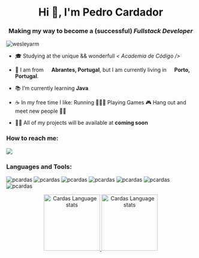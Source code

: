 <h1 align="center">Hi 👋, I'm Pedro Cardador</h1>
<h3 align="center">Making my way to become a (successful) <i>Fullstack Developer</i> </h3>

<p align="left"> <img src="https://komarev.com/ghpvc/?username=pcardas&label=Profile%20views&color=0e75b6&style=flat" alt="wesleyarm" /> </p>

- 🎓 Studying at the unique && wonderfull <i>< Academia de Código /></i>

- 📍 I am from <img src="https://cdn-icons-png.flaticon.com/512/3909/3909361.png" width="13"/> <b>Abrantes, Portugal</b>, but I am currently living in <img src="https://cdn-icons-png.flaticon.com/512/3909/3909361.png" width="13"/> <b>Porto, Portugal</b>.

- 📚 I’m currently learning **Java**

- ☕ In my free time I like: Running 🏃🏼‍♂️ Playing Games 🎮 Hang out and meet new people 🕺🏻

- 👨‍💻 All of my projects will be available at **coming soon**

<h3 align="left">How to reach me:</h3>

<div> 
  <a href="https://www.linkedin.com/in/thepedrocardador" target="_blank"><img src="https://img.shields.io/badge/-LinkedIn-%230077B5?style=for-the-badge&logo=linkedin&logoColor=white" target="_blank"></a>
</div> 

<h3 align="left">Languages and Tools:</h3>

<p>
  <img src="https://img.shields.io/badge/JavaScript-F7DF1E?style=for-the-badge&logo=javascript&logoColor=black" alt="pcardas" />
  <img src="https://img.shields.io/badge/HTML5-E34F26?style=for-the-badge&logo=html5&logoColor=white" alt="pcardas" />
  <img src="https://img.shields.io/badge/CSS3-1572B6?style=for-the-badge&logo=css3&logoColor=white" alt="pcardas" />
  <img src="https://img.shields.io/badge/java-%23ED8B00.svg?style=for-the-badge&logo=java&logoColor=white" alt="pcardas" />
  <img src="https://img.shields.io/badge/IntelliJIDEA-000000.svg?style=for-the-badge&logo=intellij-idea&logoColor=white" alt="pcardas" />
  <img src="https://img.shields.io/badge/Visual_Studio_Code-0078D4?style=for-the-badge&logo=visual%20studio%20code&logoColor=white" alt="pcardas" />
  <img src="https://img.shields.io/badge/GIT-E44C30?style=for-the-badge&logo=git&logoColor=white" alt="pcardas" />
</p>

<div align="center">
  <a href="https://github.com/Netsujr">
  <img height="150em" src="https://github-readme-stats-pcardas.vercel.app/api/top-langs/?username=pcardas&count_private=true&theme=dark&layout=compact" alt="Cardas Language stats" />
  <img height="150em" src="https://github-readme-stats-pcardas.vercel.app/api?username=pcardas&theme=dark&show_icons=true&count_private=true" alt="Cardas Language stats" />
</div>
